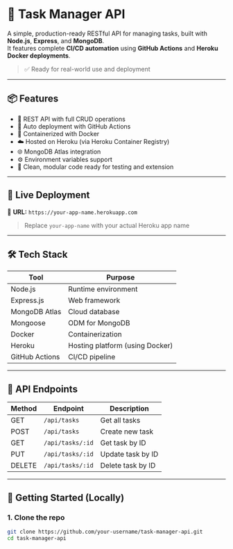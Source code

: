 # 🧩 Task Manager API

A simple, production-ready RESTful API for managing tasks, built with **Node.js**, **Express**, and **MongoDB**.  
It features complete **CI/CD automation** using **GitHub Actions** and **Heroku Docker deployments**.

> ✅ Ready for real-world use and deployment

---

## 📦 Features

- 🔧 REST API with full CRUD operations
- 🚀 Auto deployment with GitHub Actions
- 🐳 Containerized with Docker
- ☁️ Hosted on Heroku (via Heroku Container Registry)
- 🌐 MongoDB Atlas integration
- ⚙️ Environment variables support
- 🧪 Clean, modular code ready for testing and extension

---

## 🚀 Live Deployment

🔗 **URL:** `https://your-app-name.herokuapp.com`

> Replace `your-app-name` with your actual Heroku app name

---

## 🛠️ Tech Stack

| Tool          | Purpose                             |
|---------------|-------------------------------------|
| Node.js       | Runtime environment                 |
| Express.js    | Web framework                       |
| MongoDB Atlas | Cloud database                      |
| Mongoose      | ODM for MongoDB                     |
| Docker        | Containerization                    |
| Heroku        | Hosting platform (using Docker)     |
| GitHub Actions| CI/CD pipeline                      |

---

## 🧪 API Endpoints

| Method | Endpoint           | Description          |
|--------|--------------------|----------------------|
| GET    | `/api/tasks`       | Get all tasks        |
| POST   | `/api/tasks`       | Create new task      |
| GET    | `/api/tasks/:id`   | Get task by ID       |
| PUT    | `/api/tasks/:id`   | Update task by ID    |
| DELETE | `/api/tasks/:id`   | Delete task by ID    |

---

## 🧰 Getting Started (Locally)

### 1. Clone the repo

```bash
git clone https://github.com/your-username/task-manager-api.git
cd task-manager-api
